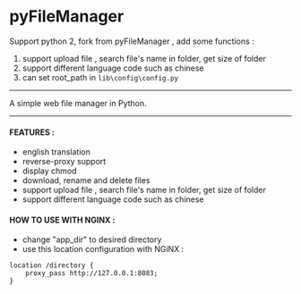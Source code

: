 pyFileManager
=============

 Support python 2, fork from pyFileManager , add some functions :

1. support upload file , search file's name in folder, get size of folder
2. support different language code such as chinese
3. can set root_path in  `lib\config\config.py`

---

A simple web file manager in Python.

---

#### FEATURES :
- english translation
- reverse-proxy support
- display chmod
- download, rename and delete files
- support upload file , search file's name in folder, get size of folder
- support different language code such as chinese



#### HOW TO USE WITH NGINX :
- change "app_dir" to desired directory
- use this location configuration with NGiNX :
```
location /directory {
    proxy_pass http://127.0.0.1:8083;
}
```

